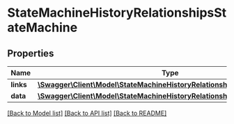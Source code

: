 # StateMachineHistoryRelationshipsStateMachine

## Properties
Name | Type | Description | Notes
------------ | ------------- | ------------- | -------------
**links** | [**\Swagger\Client\Model\StateMachineHistoryRelationshipsStateMachineLinks**](StateMachineHistoryRelationshipsStateMachineLinks.md) |  | [optional] 
**data** | [**\Swagger\Client\Model\StateMachineHistoryRelationshipsStateMachineData**](StateMachineHistoryRelationshipsStateMachineData.md) |  | [optional] 

[[Back to Model list]](../../README.md#documentation-for-models) [[Back to API list]](../../README.md#documentation-for-api-endpoints) [[Back to README]](../../README.md)

